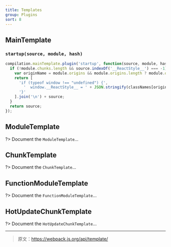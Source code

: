 ```yaml
---
title: Templates
group: Plugins
sort: 8
---
```


## MainTemplate

### `startup(source, module, hash)`

``` js
compilation.mainTemplate.plugin('startup', function(source, module, hash) {
  if (!module.chunks.length && source.indexOf('__ReactStyle__') === -1) {
    var originName = module.origins && module.origins.length ? module.origins[0].name : 'main';
    return [
      'if (typeof window !== "undefined") {',
        '  window.__ReactStyle__ = ' + JSON.stringify(classNames[originName]) + ';',
      '}'
    ].join('\n') + source;
  }
  return source;
});
```


## ModuleTemplate

?> Document the `ModuleTemplate`...


## ChunkTemplate

?> Document the `ChunkTemplate`...


## FunctionModuleTemplate

?> Document the `FunctionModuleTemplate`...


## HotUpdateChunkTemplate

?> Document the `HotUpdateChunkTemplate`...

***

> 原文：https://webpack.js.org/api/template/
